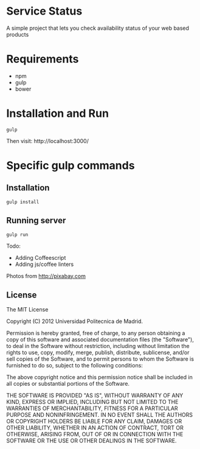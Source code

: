 Service Status
=================

A simple project that lets you check availability status of your web based products

# Requirements
* npm
* gulp
* bower

# Installation and Run
```terminal
gulp
```

Then visit: http://localhost:3000/

# Specific gulp commands
## Installation
```terminal
gulp install
```
## Running server
```terminal
gulp run
```

Todo:
* Adding Coffeescript
* Adding js/coffee linters


Photos from http://pixabay.com

## License

The MIT License

Copyright (C) 2012 Universidad Politecnica de Madrid.

Permission is hereby granted, free of charge, to any person obtaining a copy of this software and associated documentation files (the "Software"), to deal in the Software without restriction, including without limitation the rights to use, copy, modify, merge, publish, distribute, sublicense, and/or sell copies of the Software, and to permit persons to whom the Software is furnished to do so, subject to the following conditions:

The above copyright notice and this permission notice shall be included in all copies or substantial portions of the Software.

THE SOFTWARE IS PROVIDED "AS IS", WITHOUT WARRANTY OF ANY KIND, EXPRESS OR IMPLIED, INCLUDING BUT NOT LIMITED TO THE WARRANTIES OF MERCHANTABILITY, FITNESS FOR A PARTICULAR PURPOSE AND NONINFRINGEMENT. IN NO EVENT SHALL THE AUTHORS OR COPYRIGHT HOLDERS BE LIABLE FOR ANY CLAIM, DAMAGES OR OTHER LIABILITY, WHETHER IN AN ACTION OF CONTRACT, TORT OR OTHERWISE, ARISING FROM, OUT OF OR IN CONNECTION WITH THE SOFTWARE OR THE USE OR OTHER DEALINGS IN THE SOFTWARE.
